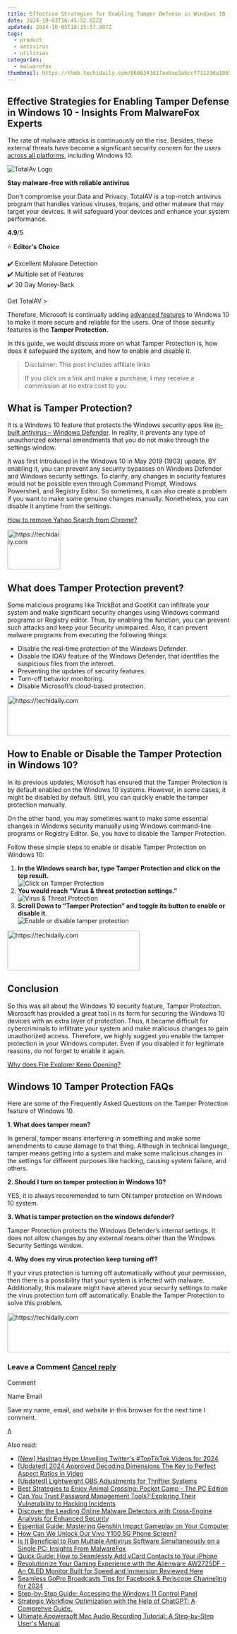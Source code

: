 ```yaml
---
title: Effective Strategies for Enabling Tamper Defense in Windows 10 - Insights From MalwareFox Experts
date: 2024-10-03T16:45:52.822Z
updated: 2024-10-05T18:15:57.997Z
tags:
  - product
  - antivirus
  - utilities
categories:
  - malwarefox
thumbnail: https://thmb.techidaily.com/0606343d17aebae3a6ccf71123da10011994b6e06ecf6d9900f777b0d8e36c8b.jpg
---
```


## Effective Strategies for Enabling Tamper Defense in Windows 10 - Insights From MalwareFox Experts

The rate of malware attacks is continuously on the rise. Besides, these external threats have become a significant security concern for the users [across all platforms](https://tools.techidaily.com/malwarefox/products/), including Windows 10.

![TotalAv Logo](https://www.malwarefox.com/wp-content/uploads/2024/02/totalav-svg.webp "totalav-svg")

**Stay malware-free with reliable antivirus**

Don't compromise your Data and Privacy. TotalAV is a top-notch antivirus program that handles various viruses, trojans, and other malware that may target your devices. It will safeguard your devices and enhance your system performance.

**4.9**/5

⭐ **Editor's Choice**

✔️ Excellent Malware Detection  
✔️ Multiple set of Features  
✔️ 30 Day Money-Back

[](https://tools.techidaily.com/malwarefox/products/) Get TotalAV > 

Therefore, Microsoft is continually adding [advanced features](https://www.microsoft.com/en-in/windows/comprehensive-security) to Windows 10 to make it more secure and reliable for the users. One of those security features is the **Tamper Protection.** 

In this guide, we would discuss more on what Tamper Protection is, how does it safeguard the system, and how to enable and disable it.

>  Disclaimer: This post includes affiliate links
>
>  If you click on a link and make a purchase, I may receive a commission at no extra cost to you.
>

## What is Tamper Protection?

It is a Windows 10 feature that protects the Windows security apps like [in-built antivirus – Windows Defender](https://tools.techidaily.com/malwarefox/products/). In reality, it prevents any type of unauthorized external amendments that you do not make through the settings window.

It was first introduced in the Windows 10 in May 2019 (1903) update. BY enabling it, you can prevent any security bypasses on Windows Defender and Windows security settings. To clarify, any changes in security features would not be possible even through Command Prompt, Windows Powershell, and Registry Editor. So sometimes, it can also create a problem if you want to make some genuine changes manually. Nonetheless, you can disable it anytime from the settings.

[How to remove Yahoo Search from Chrome?](https://tools.techidaily.com/malwarefox/products/)

<!-- affiliate ads begin -->
<a href="https://bluettiit.sjv.io/c/5597632/2148127/17093" target="_top" id="2148127">
  <img src="//a.impactradius-go.com/display-ad/17093-2148127" border="0" alt="https://techidaily.com" width="120" height="90"/>
</a>
<img height="0" width="0" src="https://bluettiit.sjv.io/i/5597632/2148127/17093" style="position:absolute;visibility:hidden;" border="0" />
<!-- affiliate ads end -->

## What does Tamper Protection prevent?

Some malicious programs like TrickBot and GootKit can infiltrate your system and make significant security changes using Windows command programs or Registry editor. Thus, by enabling the function, you can prevent such attacks and keep your Security unimpaired. Also, it can prevent malware programs from executing the following things:

* Disable the real-time protection of the Windows Defender.
* Disable the IOAV feature of the Windows Defender, that identifies the suspicious files from the internet.
* Preventing the updates of security features.
* Turn-off behavior monitoring.
* Disable Microsoft’s cloud-based protection.

<!-- affiliate ads begin -->
<a href="https://unicoeye.pxf.io/c/5597632/2148773/18498" target="_top" id="2148773">
  <img src="//a.impactradius-go.com/display-ad/18498-2148773" border="0" alt="https://techidaily.com" width="728" height="90"/>
</a>
<img height="0" width="0" src="https://unicoeye.pxf.io/i/5597632/2148773/18498" style="position:absolute;visibility:hidden;" border="0" />
<!-- affiliate ads end -->

## How to Enable or Disable the Tamper Protection in Windows 10?

In its previous updates, Microsoft has ensured that the Tamper Protection is by default enabled on the Windows 10 systems. However, in some cases, it might be disabled by default. Still, you can quickly enable the tamper protection manually.

On the other hand, you may sometimes want to make some essential changes in Windows security manually using Windows command-line programs or Registry Editor. So, you have to disable the Tamper Protection.

Follow these simple steps to enable or disable Tamper Protection on Windows 10:

1. **In the Windows search bar, type Tamper Protection and click on the top result.**  
![Click on Tamper Protection](https://www.malwarefox.com/wp-content/uploads/2020/06/Click-on-Tamper-Protection.png)
2. **You would reach “Virus & threat protection settings.”**  
![Virus & Threat Protection](https://www.malwarefox.com/wp-content/uploads/2020/06/Virus-Threat-Protection.png)
3. **Scroll Down to “Tamper Protection” and toggle its button to enable or disable it.**  
![Enable or disable tamper protection](https://www.malwarefox.com/wp-content/uploads/2020/06/Enable-disable-tamper-protection.png)

<!-- affiliate ads begin -->
<a href="https://laganoo.pxf.io/c/5597632/1657396/16446" target="_top" id="1657396">
  <img src="//a.impactradius-go.com/display-ad/16446-1657396" border="0" alt="https://techidaily.com" width="300" height="90"/>
</a>
<img height="0" width="0" src="https://laganoo.pxf.io/i/5597632/1657396/16446" style="position:absolute;visibility:hidden;" border="0" />
<!-- affiliate ads end -->

## Conclusion

So this was all about the Windows 10 security feature, Tamper Protection. Microsoft has provided a great tool in its form for securing the Windows 10 devices with an extra layer of protection. Thus, it became difficult for cybercriminals to infiltrate your system and make malicious changes to gain unauthorized access. Therefore, we highly suggest you enable the tamper protection in your Windows computer. Even if you disabled it for legitimate reasons, do not forget to enable it again.

[Why does File Explorer Keep Opening?](https://tools.techidaily.com/malwarefox/products/)

## Windows 10 Tamper Protection FAQs

Here are some of the Frequently Asked Questions on the Tamper Protection feature of Windows 10.

**1\. What does tamper mean?** 

In general, tamper means interfering in something and make some amendments to cause damage to that thing. Although in technical language, tamper means getting into a system and make some malicious changes in the settings for different purposes like hacking, causing system failure, and others.

**2\. Should I turn on tamper protection in Windows 10?** 

YES, it is always recommended to turn ON tamper protection on Windows 10 system.

**3\. What is tamper protection on the windows defender?** 

Tamper Protection protects the Windows Defender’s internal settings. It does not allow changes by any external means other than the Windows Security Settings window.

**4\. Why does my virus protection keep turning off?** 

If your virus protection is turning off automatically without your permission, then there is a possibility that your system is infected with malware. Additionally, this malware might have altered your security settings to make the virus protection turn off automatically. Enable the Tamper Protection to solve this problem.

<!-- affiliate ads begin -->
<a href="https://appsumo.8odi.net/c/5597632/2052062/7443" target="_top" id="2052062">
  <img src="//a.impactradius-go.com/display-ad/7443-2052062" border="0" alt="https://techidaily.com" width="728" height="90"/>
</a>
<img height="0" width="0" src="https://appsumo.8odi.net/i/5597632/2052062/7443" style="position:absolute;visibility:hidden;" border="0" />
<!-- affiliate ads end -->

### Leave a Comment [Cancel reply](https://tools.techidaily.com/malwarefox/products/)

Comment

Name Email 

Save my name, email, and website in this browser for the next time I comment.

Δ

<ins class="adsbygoogle"
     style="display:block"
     data-ad-format="autorelaxed"
     data-ad-client="ca-pub-7571918770474297"
     data-ad-slot="1223367746"></ins>

<ins class="adsbygoogle"
     style="display:block"
     data-ad-client="ca-pub-7571918770474297"
     data-ad-slot="8358498916"
     data-ad-format="auto"
     data-full-width-responsive="true"></ins>

<span class="atpl-alsoreadstyle">Also read:</span>
<div><ul>
<li><a href="https://twitter-videos.techidaily.com/new-hashtag-hype-unveiling-twitters-toptiktok-videos-for-2024/"><u>[New] Hashtag Hype Unveiling Twitter's #TopTikTok Videos for 2024</u></a></li>
<li><a href="https://facebook-video-footage.techidaily.com/updated-2024-approved-decoding-dimensions-the-key-to-perfect-aspect-ratios-in-video/"><u>[Updated] 2024 Approved Decoding Dimensions The Key to Perfect Aspect Ratios in Video</u></a></li>
<li><a href="https://on-screen-recording.techidaily.com/updated-lightweight-obs-adjustments-for-thriftier-systems/"><u>[Updated] Lightweight OBS Adjustments for Thriftier Systems</u></a></li>
<li><a href="https://win-updates.techidaily.com/best-strategies-to-enjoy-animal-crossing-pocket-camp-the-pc-edition/"><u>Best Strategies to Enjoy Animal Crossing: Pocket Camp - The PC Edition</u></a></li>
<li><a href="https://win-updates.techidaily.com/can-you-trust-password-management-tools-exploring-their-vulnerability-to-hacking-incidents/"><u>Can You Trust Password Management Tools? Exploring Their Vulnerability to Hacking Incidents</u></a></li>
<li><a href="https://win-updates.techidaily.com/discover-the-leading-online-malware-detectors-with-cross-engine-analysis-for-enhanced-security/"><u>Discover the Leading Online Malware Detectors with Cross-Engine Analysis for Enhanced Security</u></a></li>
<li><a href="https://win-updates.techidaily.com/essential-guide-mastering-genshin-impact-gameplay-on-your-computer/"><u>Essential Guide: Mastering Genshin Impact Gameplay on Your Computer</u></a></li>
<li><a href="https://unlock-android.techidaily.com/how-can-we-unlock-our-vivo-y100-5g-phone-screen-by-drfone-android/"><u>How Can We Unlock Our Vivo Y100 5G Phone Screen?</u></a></li>
<li><a href="https://win-updates.techidaily.com/is-it-beneficial-to-run-multiple-antivirus-software-simultaneously-on-a-single-pc-insights-from-malwarefox/"><u>Is It Beneficial to Run Multiple Antivirus Software Simultaneously on a Single PC: Insights From MalwareFox</u></a></li>
<li><a href="https://win-updates.techidaily.com/quick-guide-how-to-seamlessly-add-vcard-contacts-to-your-iphone/"><u>Quick Guide: How to Seamlessly Add vCard Contacts to Your iPhone</u></a></li>
<li><a href="https://hardware-tips.techidaily.com/revolutionize-your-gaming-experience-with-the-alienware-aw2725df-an-oled-monitor-built-for-speed-and-immersion-reviewed-here/"><u>Revolutionize Your Gaming Experience with the Alienware AW2725DF - An OLED Monitor Built for Speed and Immersion Reviewed Here</u></a></li>
<li><a href="https://facebook-video-content.techidaily.com/seamless-gopro-broadcasts-tips-for-facebook-and-periscope-channeling-for-2024/"><u>Seamless GoPro Broadcasts Tips for Facebook & Periscope Channeling for 2024</u></a></li>
<li><a href="https://tech-savvy.techidaily.com/step-by-step-guide-accessing-the-windows-11-control-panel/"><u>Step-by-Step Guide: Accessing the Windows 11 Control Panel</u></a></li>
<li><a href="https://tech-haven.techidaily.com/1722169584519-strategic-workflow-optimization-with-the-help-of-chatgpt-a-comprehve-guide/"><u>Strategic Workflow Optimization with the Help of ChatGPT: A Comprehve Guide.</u></a></li>
<li><a href="https://win-updates.techidaily.com/ultimate-apowersoft-mac-audio-recording-tutorial-a-step-by-step-users-manual/"><u>Ultimate Apowersoft Mac Audio Recording Tutorial: A Step-by-Step User's Manual</u></a></li>
</ul></div>

